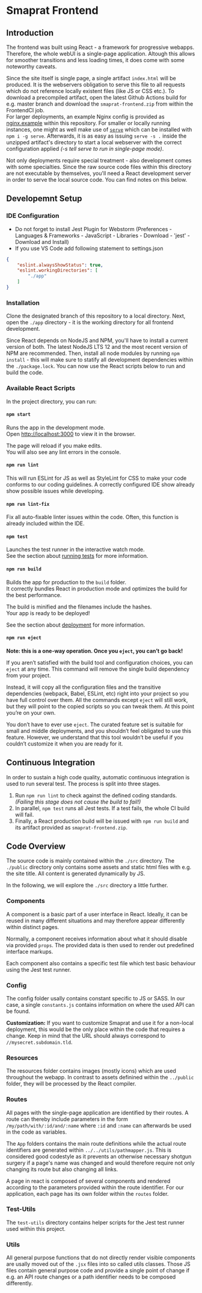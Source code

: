 # Smaprat Frontend

## Introduction

The frontend was built using React - a framework for progressive webapps. Therefore, the whole webUI is a single-page application. Altough this allows for smoother transitions and less loading times, it does come with some noteworthy caveats.

Since the site itself is single page, a single artifact `index.html` will be produced. It is the webservers obligation to serve this file to all requests which do not reference locally existent files (like JS or CSS etc.). To download a precompiled artifact, open the latest Github Actions build for e.g. master branch and download the `smaprat-frontend.zip` from within the FrontendCI job.  
For larger deployments, an example Nginx config is provided as [nginx.example](./nginx.example) within this repository. For smaller or locally running instances, one might as well make use of [`serve`](github.com/vercel/serve) which can be installed with `npm i -g serve`. Afterwards, it is as easy as issuing `serve -s .` inside the unzipped artifact's directory to start a local webserver with the correct configuration applied *(-s tell serve to run in single-page mode)*.

Not only deployments require special treatment - also development comes with some specialties. Since the raw source code files within this directory are not executable by themselves, you'll need a React development server in order to serve the local source code. You can find notes on this below.

## Developemnt Setup

### IDE Configuration

* Do not forget to install Jest Plugin for Webstorm (Preferences - Languages & Frameworks - JavaScript - Libraries - Download - 'jest' - Download and Install)
* If you use VS Code add following statement to settings.json  

``` json
{
    "eslint.alwaysShowStatus": true,
    "eslint.workingDirectories": [
        "./app"
    ]
}
```

### Installation

Clone the designated branch of this repository to a local directory. Next, open the `./app` directory - it is the working directory for all frontend development.

Since React depends on NodeJS and NPM, you'll have to install a current version of both. The latest NodeJS LTS 12 and the most recent version of NPM are recommended. Then, install all node modules by running `npm install` - this will make sure to statify all development dependencies within the `./package.lock`. You can now use the React scripts below to run and build the code.

### Available React Scripts

In the project directory, you can run:

#### `npm start`

Runs the app in the development mode.  
Open [http://localhost:3000](http://localhost:3000) to view it in the browser.

The page will reload if you make edits.  
You will also see any lint errors in the console.

#### `npm run lint`

This will run ESLint for JS as well as StyleLint for CSS to make your code conforms to our coding guidelines. A correctly configured IDE show already show possible issues while developing.

#### `npm run lint-fix`

Fix all auto-fixable linter issues within the code. Often, this function is already included within the IDE.

#### `npm test`

Launches the test runner in the interactive watch mode.  
See the section about [running tests](https://facebook.github.io/create-react-app/docs/running-tests) for more information.

#### `npm run build`

Builds the app for production to the `build` folder.  
It correctly bundles React in production mode and optimizes the build for the best performance.

The build is minified and the filenames include the hashes.  
Your app is ready to be deployed!

See the section about [deployment](https://facebook.github.io/create-react-app/docs/deployment) for more information.

#### `npm run eject`

**Note: this is a one-way operation. Once you `eject`, you can’t go back!**

If you aren’t satisfied with the build tool and configuration choices, you can `eject` at any time. This command will remove the single build dependency from your project.

Instead, it will copy all the configuration files and the transitive dependencies (webpack, Babel, ESLint, etc) right into your project so you have full control over them. All the commands except `eject` will still work, but they will point to the copied scripts so you can tweak them. At this point you’re on your own.

You don’t have to ever use `eject`. The curated feature set is suitable for small and middle deployments, and you shouldn’t feel obligated to use this feature. However, we understand that this tool wouldn’t be useful if you couldn’t customize it when you are ready for it.

## Continuous Integration

In order to sustain a high code quality, automatic continuous integration is used to run several test. The process is split into three stages.

1. Run `npm run lint` to check against the defined coding standards. _(Failing this stage does not cause the build to fail!)_
2. In parallel, `npm test` runs all Jest tests. If a test fails, the whole CI build will fail.
3. Finally, a React production build will be issued with `npm run build` and its artifact provided as `smaprat-frontend.zip`.

## Code Overview

The source code is mainly contained within the `./src` directory. The `./public` directory only contains some assets and static html files with e.g. the site title. All content is generated dynamically by JS.

In the following, we will explore the `./src` directory a little further.

### Components

A component is a basic part of a user interface in React. Ideally, it can be reused in many different situations and may therefore appear differently within distinct pages.

Normally, a component receives information about what it should disable via provided `props`. The provided data is then used to render out predefined interface markups.

Each component also contains a specific test file which test basic behaviour using the Jest test runner.

### Config

The config folder usally contains constant specific to JS or SASS. In our case, a single `constants.js` contains information on where the used API can be found.

**Customization:** If you want to customize Smaprat and use it for a non-local deployment, this would be the only place within the code that requires a change. Keep in mind that the URL should always correspond to `//mysecret.subdomain.tld`.

### Resources

The resources folder contains images (mostly icons) which are used throughout the webapp. In contrast to assets definined within the `../public` folder, they will be processed by the React compiler.

### Routes

All pages with the single-page application are identified by their routes. A route can thereby include parameters in the form `/my/path/with/:id/and/:name` where `:id` and `:name` can afterwards be used in the code as variables.

The `App` folders contains the main route definitions while the actual route identifiers are generated within `../../utils/pathmapper.js`. This is considered good codestyle as it prevents an otherwise necessary shotgun surgery if a page's name was changed and would therefore require not only changing its route but also changing all links.

A page in react is composed of several components and rendered according to the parameters provided within the route identifier. For our application, each page has its own folder within the `routes` folder.

### Test-Utils

The `test-utils` directory contains helper scripts for the Jest test runner used within this project.

### Utils

All general purpose functions that do not directly render visible components are usally moved out of the `.jsx` files into so called utils classes. Those JS files contain general purpose code and provide a single point of change if e.g. an API route changes or a path identifier needs to be composed differently.
